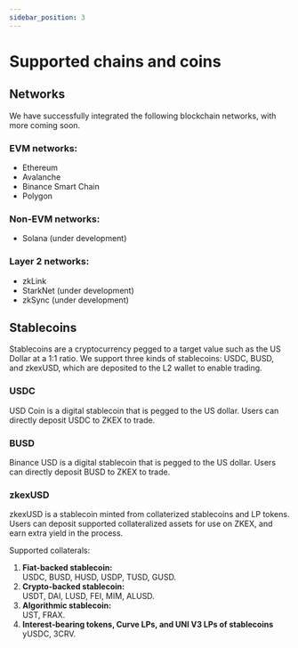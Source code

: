 ```yaml
---
sidebar_position: 3
---
```


# Supported chains and coins

## Networks

We have successfully integrated the following blockchain networks, with more coming soon.

### EVM networks:

- Ethereum
- Avalanche
- Binance Smart Chain
- Polygon

### Non-EVM networks:

- Solana (under development)

### Layer 2 networks:

- zkLink
- StarkNet (under development)
- zkSync (under development)

## Stablecoins

Stablecoins are a cryptocurrency pegged to a target value such as the US Dollar at a 1:1 ratio. We support three kinds of stablecoins: USDC, BUSD, and zkexUSD, which are deposited to the L2 wallet to enable trading.

### USDC

USD Coin is a digital stablecoin that is pegged to the US dollar. Users can directly deposit USDC to ZKEX to trade.

### BUSD

Binance USD is a digital stablecoin that is pegged to the US dollar. Users can directly deposit BUSD to ZKEX to trade.

### zkexUSD

zkexUSD is a stablecoin minted from collaterized stablecoins and LP tokens. Users can deposit supported collateralized assets for use on ZKEX, and earn extra yield in the process.

Supported collaterals:

1. **Fiat-backed stablecoin:**  
   USDC, BUSD, HUSD, USDP, TUSD, GUSD.
2. **Crypto-backed stablecoin:**  
   USDT, DAI, LUSD, FEI, MIM, ALUSD.
3. **Algorithmic stablecoin:**  
   UST, FRAX.
4. **Interest-bearing tokens, Curve LPs, and UNI V3 LPs of stablecoins**  
   yUSDC, 3CRV.
